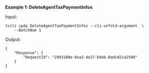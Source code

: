 **Example 1: DeleteAgentTaxPaymentInfos**



Input: 

```
tccli cpdp DeleteAgentTaxPaymentInfos --cli-unfold-argument  \
    --BatchNum 1
```

Output: 
```
{
    "Response": {
        "RequestId": "2993188e-6ea2-4e27-b9ab-8adcd21a259d"
    }
}
```

